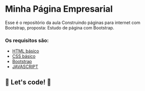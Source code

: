 # Minha Página Empresarial
Esse é o repositório da aula Construindo páginas para internet com Bootstrap, proposta: Estudo de página com Bootstrap.

### Os requisitos são:
* [HTML básico](https://www.w3schools.com/html/)
* [CSS básico](https://developer.mozilla.org/pt-BR/docs/Web/CSS)
* [Bootstrap](https://getbootstrap.com/)
* [JAVASCRIPT](https://developer.mozilla.org/pt-BR/docs/Web/JavaScript)

## 🚀 Let's code! 🚀
